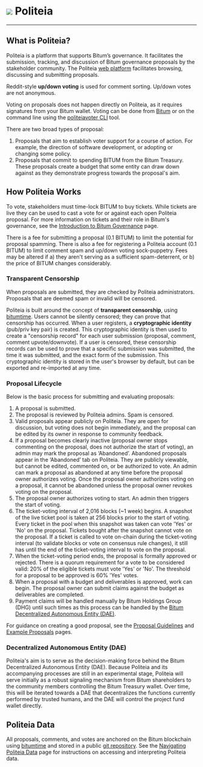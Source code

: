 # <img class="bitum-icon" src="/img/bitum-icons/Politeia.svg" /> Politeia

---

## What is Politeia?

Politeia is a platform that supports Bitum’s governance. It facilitates the submission, tracking, and discussion of Bitum governance proposals by the stakeholder community. The Politeia [web platform](https://proposals.bitum.io/) facilitates browsing, discussing and submitting proposals.

Reddit-style **up/down voting** is used for comment sorting. Up/down votes are not anonymous.

Voting on proposals does not happen directly on Politeia, as it requires signatures from your Bitum wallet. Voting can be done from [Bitum](../../wallets/bitum/bitum-setup.md) or on the command line using the [politeiavoter CLI](https://github.com/bitum-project/politeia/tree/master/politeiavoter) tool. 

There are two broad types of proposal:

1. Proposals that aim to establish voter support for a course of action. For example, the direction of software development, or adopting or changing some policy.
2. Proposals that commit to spending BITUM from the Bitum Treasury. These proposals create a budget that some entity can draw down against as they demonstrate progress towards the proposal's aim.

## How Politeia Works

To vote, stakeholders must time-lock BITUM to buy tickets. While tickets are live they can be used to cast a vote for or against each open Politeia proposal. For more information on tickets and their role in Bitum's governance, see the [Introduction to Bitum Governance](../../governance/overview.md) page.

There is a fee for submitting a proposal (0.1 BITUM) to limit the potential for proposal spamming. There is also a fee for registering a Politeia account (0.1 BITUM) to limit comment spam and up/down voting sock-puppetry. Fees may be altered if a) they aren't serving as a sufficient spam-deterrent, or b) the price of BITUM changes considerably.

### Transparent Censorship

When proposals are submitted, they are checked by Politeia administrators. Proposals that are deemed spam or invalid will be censored.

Politeia is built around the concept of **transparent censorship**, using [bitumtime](https://github.com/bitum-project/bitumtime). Users cannot be silently censored; they can prove that censorship has occurred. When a user registers, a **cryptographic identity** (pub/priv key pair) is created. This cryptographic identity is then used to create a "censorship record" for each user submission (proposal, comment, comment upvote/downvote). If a user is censored, these censorship records can be used to prove that a specific submission was submitted, the time it was submitted, and the exact form of the submission. This cryptographic identity is stored in the user's browser by default, but can be exported and re-imported at any time. 


### Proposal Lifecycle

Below is the basic process for submitting and evaluating proposals:

1. A proposal is submitted.
1. The proposal is reviewed by Politeia admins. Spam is censored. 
1. Valid proposals appear publicly on Politeia. They are open for discussion, but voting does not begin immediately, and the proposal can be edited by its owner in response to community feedback. 
1. If a proposal becomes clearly inactive (proposal owner stops commenting on the proposal, does not authorize the start of voting), an admin may mark the proposal as ‘Abandoned’. Abandoned proposals appear in the ‘Abandoned’ tab on Politeia. They are publicly viewable, but cannot be edited, commented on, or be authorized to vote. An admin can mark a proposal as abandoned at any time before the proposal owner authorizes voting. Once the proposal owner authorizes voting on a proposal, it cannot be abandoned unless the proposal owner revokes voting on the proposal.
1. The proposal owner authorizes voting to start. An admin then triggers the start of voting.	
1. The ticket-voting interval of 2,016 blocks (~1 week) begins. A snapshot of the live ticket pool is taken at 256 blocks prior to the start of voting. Every ticket in the pool when this snapshot was taken can vote 'Yes' or 'No' on the proposal. Tickets bought after the snapshot cannot vote on the proposal. If a ticket is called to vote on-chain during the ticket-voting interval (to validate blocks or vote on consensus rule changes), it still has until the end of the ticket-voting interval to vote on the proposal.
1. When the ticket-voting period ends, the proposal is formally approved or rejected. There is a quorum requirement for a vote to be considered valid: 20% of the eligible tickets must vote 'Yes' or 'No'. The threshold for a proposal to be approved is 60% 'Yes' votes.
1. When a proposal with a budget and deliverables is approved, work can begin. The proposal owner can submit claims against the budget as deliverables are completed.
1. Payment claims will be handled manually by Bitum Holdings Group (DHG) until such times as this process can be handled by the [Bitum Decentralized Autonomous Entity (DAE)](#decentralized-autonomous-entity-dae).

For guidance on creating a good proposal, see the [Proposal Guidelines](../../governance/politeia/proposal-guidelines.md) and [Example Proposals](../../governance/politeia/example-proposals.md) pages.

### Decentralized Autonomous Entity (DAE)

Politeia's aim is to serve as the decision-making force behind the Bitum Decentralized Autonomous Entity (DAE). Because Politeia and its accompanying processes are still in an experimental stage, Politeia will serve initially as a robust signaling mechanism from Bitum shareholders to the community members controlling the Bitum Treasury wallet. Over time, this will be iterated towards a DAE that decentralizes the functions currently performed by trusted humans, and the DAE will control the project fund wallet directly.

## Politeia Data

All proposals, comments, and votes are anchored on the Bitum blockchain using [bitumtime](https://github.com/bitum-project/bitumtime) and stored in a public [git repository](https://github.com/bitum-proposals/mainnet). See the [Navigating Politeia Data](../../advanced/navigating-politeia-data.md) page for instructions on accessing and interpreting Politeia data. 




